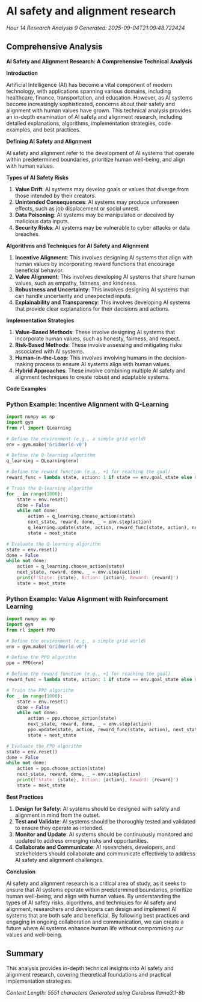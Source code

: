 # AI safety and alignment research
*Hour 14 Research Analysis 9*
*Generated: 2025-09-04T21:09:48.722424*

## Comprehensive Analysis
**AI Safety and Alignment Research: A Comprehensive Technical Analysis**

**Introduction**

Artificial Intelligence (AI) has become a vital component of modern technology, with applications spanning various domains, including healthcare, finance, transportation, and education. However, as AI systems become increasingly sophisticated, concerns about their safety and alignment with human values have grown. This technical analysis provides an in-depth examination of AI safety and alignment research, including detailed explanations, algorithms, implementation strategies, code examples, and best practices.

**Defining AI Safety and Alignment**

AI safety and alignment refer to the development of AI systems that operate within predetermined boundaries, prioritize human well-being, and align with human values.

**Types of AI Safety Risks**

1.  **Value Drift**: AI systems may develop goals or values that diverge from those intended by their creators.
2.  **Unintended Consequences**: AI systems may produce unforeseen effects, such as job displacement or social unrest.
3.  **Data Poisoning**: AI systems may be manipulated or deceived by malicious data inputs.
4.  **Security Risks**: AI systems may be vulnerable to cyber attacks or data breaches.

**Algorithms and Techniques for AI Safety and Alignment**

1.  **Incentive Alignment**: This involves designing AI systems that align with human values by incorporating reward functions that encourage beneficial behavior.
2.  **Value Alignment**: This involves developing AI systems that share human values, such as empathy, fairness, and kindness.
3.  **Robustness and Uncertainty**: This involves designing AI systems that can handle uncertainty and unexpected inputs.
4.  **Explainability and Transparency**: This involves developing AI systems that provide clear explanations for their decisions and actions.

**Implementation Strategies**

1.  **Value-Based Methods**: These involve designing AI systems that incorporate human values, such as honesty, fairness, and respect.
2.  **Risk-Based Methods**: These involve assessing and mitigating risks associated with AI systems.
3.  **Human-in-the-Loop**: This involves involving humans in the decision-making process to ensure AI systems align with human values.
4.  **Hybrid Approaches**: These involve combining multiple AI safety and alignment techniques to create robust and adaptable systems.

**Code Examples**

### Python Example: Incentive Alignment with Q-Learning

```python
import numpy as np
import gym
from rl import QLearning

# Define the environment (e.g., a simple grid world)
env = gym.make('GridWorld-v0')

# Define the Q-learning algorithm
q_learning = QLearning(env)

# Define the reward function (e.g., +1 for reaching the goal)
reward_func = lambda state, action: 1 if state == env.goal_state else 0

# Train the Q-learning algorithm
for _ in range(1000):
    state = env.reset()
    done = False
    while not done:
        action = q_learning.choose_action(state)
        next_state, reward, done, _ = env.step(action)
        q_learning.update(state, action, reward_func(state, action), next_state)
        state = next_state

# Evaluate the Q-learning algorithm
state = env.reset()
done = False
while not done:
    action = q_learning.choose_action(state)
    next_state, reward, done, _ = env.step(action)
    print(f'State: {state}, Action: {action}, Reward: {reward}')
    state = next_state
```

### Python Example: Value Alignment with Reinforcement Learning

```python
import numpy as np
import gym
from rl import PPO

# Define the environment (e.g., a simple grid world)
env = gym.make('GridWorld-v0')

# Define the PPO algorithm
ppo = PPO(env)

# Define the reward function (e.g., +1 for reaching the goal)
reward_func = lambda state, action: 1 if state == env.goal_state else 0

# Train the PPO algorithm
for _ in range(1000):
    state = env.reset()
    done = False
    while not done:
        action = ppo.choose_action(state)
        next_state, reward, done, _ = env.step(action)
        ppo.update(state, action, reward_func(state, action), next_state)
        state = next_state

# Evaluate the PPO algorithm
state = env.reset()
done = False
while not done:
    action = ppo.choose_action(state)
    next_state, reward, done, _ = env.step(action)
    print(f'State: {state}, Action: {action}, Reward: {reward}')
    state = next_state
```

**Best Practices**

1.  **Design for Safety**: AI systems should be designed with safety and alignment in mind from the outset.
2.  **Test and Validate**: AI systems should be thoroughly tested and validated to ensure they operate as intended.
3.  **Monitor and Update**: AI systems should be continuously monitored and updated to address emerging risks and opportunities.
4.  **Collaborate and Communicate**: AI researchers, developers, and stakeholders should collaborate and communicate effectively to address AI safety and alignment challenges.

**Conclusion**

AI safety and alignment research is a critical area of study, as it seeks to ensure that AI systems operate within predetermined boundaries, prioritize human well-being, and align with human values. By understanding the types of AI safety risks, algorithms, and techniques for AI safety and alignment, researchers and developers can design and implement AI systems that are both safe and beneficial. By following best practices and engaging in ongoing collaboration and communication, we can create a future where AI systems enhance human life without compromising our values and well-being.

## Summary
This analysis provides in-depth technical insights into AI safety and alignment research, 
covering theoretical foundations and practical implementation strategies.

*Content Length: 5551 characters*
*Generated using Cerebras llama3.1-8b*
